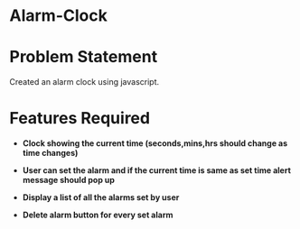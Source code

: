 # Alarm-Clock

# Problem Statement

Created an alarm clock using javascript.
<br>

# Features Required

- <b> Clock showing the current time (seconds,mins,hrs should change as time changes)</b><br>

- <b>User can set the alarm and if the current time is same as set time alert message should pop up</b> <br>

- <b> Display a list of all the alarms set by user</b> <br>
 
- <b>Delete alarm button for every set alarm</b> <br>
  

<br>









 

